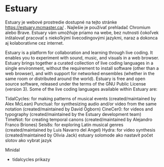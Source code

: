 
# Estuary

Estuary je webové prostredie dostupné na tejto stránke https://estuary.mcmaster.ca/ . Najlešie je používať prehladač Chromium alebo Brave. Estuary vám umožňuje priamo na webe, bez nutnosti čokoľvek inštalovať pracovať s niekoľkými livecodingovými jazykmi, naraz a dokonca aj kolaboratívne cez internet.

Estuary is a platform for collaboration and learning through live coding. It enables you to experiment with sound, music, and visuals in a web browser. Estuary brings together a curated collection of live coding languages in a single environment, without the requirement to install software (other than a web browser), and with support for networked ensembles (whether in the same room or distributed around the world). Estuary is free and open source software, released under the terms of the GNU Public License (version 3). Some of the live coding languages available within Estuary are:

TidalCycles: for making patterns of musical events (created/maintained by Alex McLean)
Punctual: for synthesizing audio and/or video from the same notation (created/maintained by David Ogborn)
CineCer0: for videos and typography (created/maintained by the Estuary development team)
TimeNot: for creating temporal canons (created/maintained by Alejandro Franco Briones)
Seis8s: for exploring Latin musical genres (created/maintained by Luis Navarro del Angel)
Hydra: for video synthesis (created/maintained by Olivia Jack)
estuary solomode
ako nastavit počet slotov
ako vybrat jazyk



Minidal
- tidalcycles
prikazy
